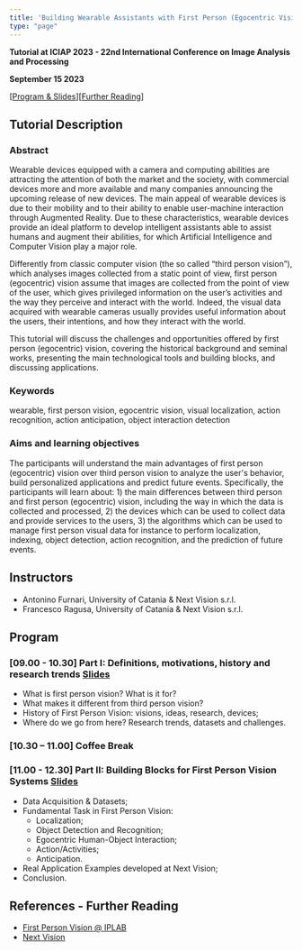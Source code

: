 ```yaml
---
title: 'Building Wearable Assistants with First Person (Egocentric Vision): History, Challenges, Opportunities and Applications'
type: "page"
---
```


<style>
    
    table {
        width: 100%;
    }
    td {
    	
        padding-right:5px;
        padding-left:5px;
    }
    tr:nth-child(even) {background: #EEE}
</style>

**Tutorial at ICIAP 2023 - 22nd International Conference on Image Analysis and Processing**

**September 15 2023**

[[Program & Slides](#program)][[Further Reading](#reading)]

## Tutorial Description
### Abstract
Wearable devices equipped with a camera and computing abilities are attracting the attention of both the market and the society, with commercial devices more and more available and many companies announcing the upcoming release of new devices. The main appeal of wearable devices is due to their mobility and to their ability to enable user-machine interaction through Augmented Reality. Due to these characteristics, wearable devices provide an ideal platform to develop intelligent assistants able to assist humans and augment their abilities, for which Artificial Intelligence and Computer Vision play a major role.

Differently from classic computer vision (the so called “third person vision”), which analyses images collected from a static point of view, first person (egocentric) vision assume that images are collected from the point of view of the user, which gives privileged information on the user’s activities and the way they perceive and interact with the world. Indeed, the visual data acquired with wearable cameras usually provides useful information about the users, their intentions, and how they interact with the world.

This tutorial will discuss the challenges and opportunities offered by first person (egocentric) vision, covering the historical background and seminal works, presenting the main technological tools and building blocks, and discussing applications.

### Keywords
wearable, first person vision, egocentric vision, visual localization, action recognition, action anticipation, object interaction detection

### Aims and learning objectives
The participants will understand the main advantages of first person (egocentric) vision over third person vision to analyze the user's behavior, build personalized applications and predict future events. Specifically, the participants will learn about: 1) the main differences between third person and first person (egocentric) vision, including the way in which the data is collected and processed, 2) the devices which can be used to collect data and provide services to the users, 3) the algorithms which can be used to manage first person visual data for instance to perform localization, indexing, object detection, action recognition, and the prediction of future events.

## Instructors
* Antonino Furnari, University of Catania & Next Vision s.r.l.
* Francesco Ragusa, University of Catania & Next Vision s.r.l.

<div id="program"></div>

## Program

### [09.00 - 10.30] Part I: Definitions, motivations, history and research trends [Slides](http://antoninofurnari.it/downloads/talks/iciap2023_part1.pdf)
 * What is first person vision? What is it for?
 * What makes it different from third person vision?
 * History of First Person Vision: visions, ideas, research, devices;
 * Where do we go from here? Research trends, datasets and challenges.

### [10.30 – 11.00] Coffee Break 

### [11.00 - 12.30] Part II: Building Blocks for First Person Vision Systems [Slides](hhttp://antoninofurnari.it/downloads/talks/iciap2023_part2.pdf)
 * Data Acquisition & Datasets; 
 * Fundamental Task in First Person Vision:
   * Localization;
   * Object Detection and Recognition;
   * Egocentric Human-Object Interaction;
   * Action/Activities;
   * Anticipation.
 * Real Application Examples developed at Next Vision;
 * Conclusion.

<div id="reading"></div>

## References - Further Reading
 * [First Person Vision @ IPLAB](https://iplab.dmi.unict.it/fpv/)
 * [Next Vision](https://www.nextvisionlab.it)